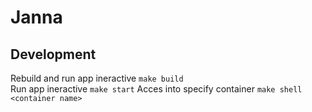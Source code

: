 # Janna

## Development
Rebuild and run app ineractive `make build`  
Run app ineractive `make start`
Acces into specify container `make shell <container name>`

